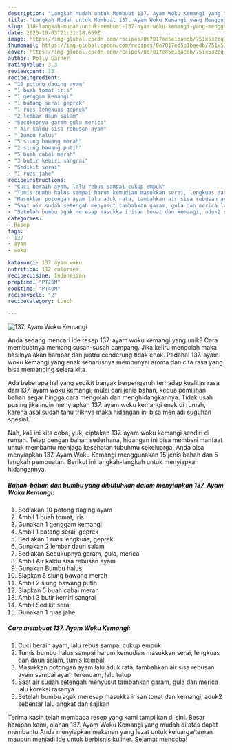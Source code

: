 ```yaml
---
description: "Langkah Mudah untuk Membuat 137. Ayam Woku Kemangi yang Menggugah Selera"
title: "Langkah Mudah untuk Membuat 137. Ayam Woku Kemangi yang Menggugah Selera"
slug: 318-langkah-mudah-untuk-membuat-137-ayam-woku-kemangi-yang-menggugah-selera
date: 2020-10-03T21:31:18.659Z
image: https://img-global.cpcdn.com/recipes/0e7817ed5e1baedb/751x532cq70/137-ayam-woku-kemangi-foto-resep-utama.jpg
thumbnail: https://img-global.cpcdn.com/recipes/0e7817ed5e1baedb/751x532cq70/137-ayam-woku-kemangi-foto-resep-utama.jpg
cover: https://img-global.cpcdn.com/recipes/0e7817ed5e1baedb/751x532cq70/137-ayam-woku-kemangi-foto-resep-utama.jpg
author: Polly Garner
ratingvalue: 3.3
reviewcount: 13
recipeingredient:
- "10 potong daging ayam"
- "1 buah tomat iris"
- "1 genggam kemangi"
- "1 batang serai geprek"
- "1 ruas lengkuas geprek"
- "2 lembar daun salam"
- "Secukupnya garam gula merica"
- " Air kaldu sisa rebusan ayam"
- " Bumbu halus"
- "5 siung bawang merah"
- "2 siung bawang putih"
- "5 buah cabai merah"
- "3 butir kemiri sangrai"
- "Sedikit serai"
- "1 ruas jahe"
recipeinstructions:
- "Cuci beraih ayam, lalu rebus sampai cukup empuk"
- "Tumis bumbu halus sampai harum kemudian masukkan serai, lengkuas dan daun salam, tumis kembali"
- "Masukkan potongan ayam lalu aduk rata, tambahkan air sisa rebusan ayam sampai ayam terendam, lalu tutup"
- "Saat air sudah setengah menyusut tambahkan garam, gula dan merica lalu koreksi rasanya"
- "Setelah bumbu agak meresap masukka irisan tonat dan kemangi, aduk2 sebentar lalu angkat dan sajikan"
categories:
- Resep
tags:
- 137
- ayam
- woku

katakunci: 137 ayam woku 
nutrition: 112 calories
recipecuisine: Indonesian
preptime: "PT26M"
cooktime: "PT40M"
recipeyield: "2"
recipecategory: Lunch

---
```



![137. Ayam Woku Kemangi](https://img-global.cpcdn.com/recipes/0e7817ed5e1baedb/751x532cq70/137-ayam-woku-kemangi-foto-resep-utama.jpg)

Anda sedang mencari ide resep 137. ayam woku kemangi yang unik? Cara membuatnya memang susah-susah gampang. Jika keliru mengolah maka hasilnya akan hambar dan justru cenderung tidak enak. Padahal 137. ayam woku kemangi yang enak seharusnya mempunyai aroma dan cita rasa yang bisa memancing selera kita.



Ada beberapa hal yang sedikit banyak berpengaruh terhadap kualitas rasa dari 137. ayam woku kemangi, mulai dari jenis bahan, kedua pemilihan bahan segar hingga cara mengolah dan menghidangkannya. Tidak usah pusing jika ingin menyiapkan 137. ayam woku kemangi enak di rumah, karena asal sudah tahu triknya maka hidangan ini bisa menjadi suguhan spesial.


Nah, kali ini kita coba, yuk, ciptakan 137. ayam woku kemangi sendiri di rumah. Tetap dengan bahan sederhana, hidangan ini bisa memberi manfaat untuk membantu menjaga kesehatan tubuhmu sekeluarga. Anda bisa menyiapkan 137. Ayam Woku Kemangi menggunakan 15 jenis bahan dan 5 langkah pembuatan. Berikut ini langkah-langkah untuk menyiapkan hidangannya.

<!--inarticleads1-->

##### Bahan-bahan dan bumbu yang dibutuhkan dalam menyiapkan 137. Ayam Woku Kemangi:

1. Sediakan 10 potong daging ayam
1. Ambil 1 buah tomat, iris
1. Gunakan 1 genggam kemangi
1. Ambil 1 batang serai, geprek
1. Sediakan 1 ruas lengkuas, geprek
1. Gunakan 2 lembar daun salam
1. Sediakan Secukupnya garam, gula, merica
1. Ambil  Air kaldu sisa rebusan ayam
1. Gunakan  Bumbu halus
1. Siapkan 5 siung bawang merah
1. Ambil 2 siung bawang putih
1. Siapkan 5 buah cabai merah
1. Ambil 3 butir kemiri sangrai
1. Ambil Sedikit serai
1. Gunakan 1 ruas jahe




<!--inarticleads2-->

##### Cara membuat 137. Ayam Woku Kemangi:

1. Cuci beraih ayam, lalu rebus sampai cukup empuk
1. Tumis bumbu halus sampai harum kemudian masukkan serai, lengkuas dan daun salam, tumis kembali
1. Masukkan potongan ayam lalu aduk rata, tambahkan air sisa rebusan ayam sampai ayam terendam, lalu tutup
1. Saat air sudah setengah menyusut tambahkan garam, gula dan merica lalu koreksi rasanya
1. Setelah bumbu agak meresap masukka irisan tonat dan kemangi, aduk2 sebentar lalu angkat dan sajikan




Terima kasih telah membaca resep yang kami tampilkan di sini. Besar harapan kami, olahan 137. Ayam Woku Kemangi yang mudah di atas dapat membantu Anda menyiapkan makanan yang lezat untuk keluarga/teman maupun menjadi ide untuk berbisnis kuliner. Selamat mencoba!
